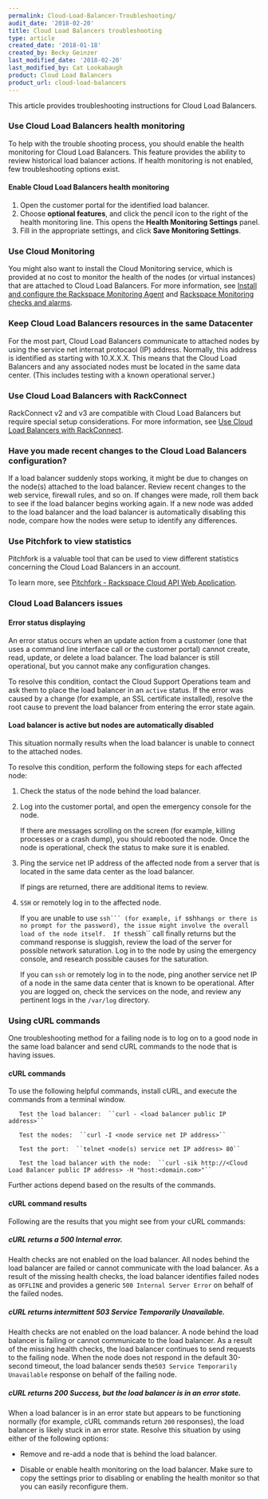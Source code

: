 ```yaml
---
permalink: Cloud-Load-Balancer-Troubleshooting/
audit_date: '2018-02-20'
title: Cloud Load Balancers troubleshooting
type: article
created_date: '2018-01-18'
created_by: Becky Geinzer
last_modified_date: '2018-02-20'
last_modified_by: Cat Lookabaugh
product: Cloud Load Balancers
product_url: cloud-load-balancers
---
```


This article provides troubleshooting instructions for Cloud Load Balancers.

### Use Cloud Load Balancers health monitoring

To help with the trouble shooting process,  you should enable the health monitoring for Cloud Load Balancers. 
This feature provides the ability to review historical load balancer actions.  If health monitoring is not enabled, few troubleshooting options exist.

#### Enable Cloud Load Balancers health monitoring

1. Open the customer portal for the identified load balancer.
2. Choose **optional features**, and click the pencil icon to the right of the health monitoring line.  This opens the **Health Monitoring Settings** panel.
3. Fill in the appropriate settings, and click **Save Monitoring Settings**.

### Use Cloud Monitoring

You might also want to install the Cloud Monitoring service, which is provided at no cost to monitor the health of the nodes (or virtual instances) that are attached to Cloud Load Balancers. For more information, see [Install and configure the Rackspace Monitoring Agent](https://support.rackspace.com/how-to/install-and-configure-the-rackspace-monitoring-agent/) and [Rackspace Monitoring checks and alarms](https://support.rackspace.com/how-to/rackspace-monitoring-checks-and-alarms/).

### Keep Cloud Load Balancers resources in the same Datacenter

For the most part, Cloud Load Balancers communicate to attached nodes by using the service net internat protocaol (IP) address.  Normally, this address is identified as starting with 10.X.X.X.  This means that the Cloud Load Balancers and any associated nodes must be located in the same data center. (This includes testing with a known operational server.)

### Use Cloud Load Balancers with RackConnect

RackConnect v2 and v3 are compatible with Cloud Load Balancers but require special setup considerations. For more information, see [Use Cloud Load Balancers with RackConnect](https://support.rackspace.com/how-to/using-cloud-load-balancers-with-rackconnect).


### Have you made recent changes to the Cloud Load Balancers configuration?

If a load balancer suddenly stops working, it might be due to changes on the node(s) attached to the load balancer.  Review recent changes to the web service, firewall rules, and so on.  If changes were made, roll them back to see if the load balancer begins working again.  If a new node was added to the load balancer and the load balancer is automatically disabling this node, compare how the nodes were setup to identify any differences.
     
     
### Use Pitchfork to view statistics
 
 Pitchfork is a valuable tool that can be used to view different statistics concerning the Cloud Load Balancers in an account.
 
 To learn more, see [Pitchfork - Rackspace Cloud API Web Application](https://community.rackspace.com/products/f/public-cloud-forum/6432/pitchfork---rackspace-cloud-api-web-application).
 
### Cloud Load Balancers issues
 
#### Error status displaying

An error status occurs when an update action from a customer (one that uses a command line interface call or the customer portal) cannot create, read, update, or delete a load balancer.  The load balancer is still operational, but you cannot make any configuration changes.
     
To resolve this condition, contact the Cloud Support Operations team and ask them to place the load balancer in an ``active`` status.  If the error was caused by a change (for example, an SSL certificate installed), resolve the root cause to prevent the load balancer from entering the error state again.

#### Load balancer is active but nodes are automatically disabled

This situation normally results when the load balancer is unable to connect to the attached nodes.

To resolve this condition, perform the following steps for each affected node:

1. Check the status of the node behind the load balancer.

2. Log into the customer portal, and open the emergency console for the node.
     
   If there are messages scrolling on the screen (for example, killing processes or a crash dump), you should rebooted the node.  Once the node is operational, check the status to make sure it is enabled.
  
3. Ping the service net IP address of the affected node from a server that is located in the same data center as the load balancer.
  
   If pings are returned, there are additional items to review.
  
4. ``SSH`` or remotely log in to the affected node.  
  
   If you are unable to use ``ssh``` (for example, if ``ssh`` hangs or there is no prompt for the password), the issue might involve the overall load of the node itself.  If the ``ssh`` call finally returns but the command response is sluggish, review the load of the server for possible network saturation.  Log in to the node by using the emergency console, and research possible causes for the saturation.
    
   If you can ``ssh`` or remotely log in to the node, ping another service net IP of a node in the same data center that is known to be operational.  After you are logged on, check the services on the node, and review any pertinent logs in the ``/var/log`` directory.
  
### Using cURL commands

One troubleshooting method for a failing node is to log on to a good node in the same load balancer and send cURL commands to the node that is having issues.

#### cURL commands
  
To use the following helpful commands, install cURL, and execute the commands from a terminal window.
  
       Test the load balancer:  ``curl - <load balancer public IP address>``
       
       Test the nodes:  ``curl -I <node service net IP address>``
       
       Test the port:  ``telnet <node(s) service net IP address> 80``
       
       Test the load balancer with the node:  ``curl -sik http://<Cloud Load Balancer public IP address> -H "host:<domain.com>"``
  
Further actions depend based on the results of the commands.
  
#### cURL command results

Following are the results that you might see from your cURL commands:
  
#####  cURL returns a 500 Internal error.
  
Health checks are not enabled on the load balancer.  All nodes behind the load balancer are failed or cannot communicate with the load balancer.  As a result of the missing health checks, the load balancer identifies failed nodes as ``OFFLINE`` and provides a generic ``500 Internal Server Error`` on behalf of the failed nodes.
    
##### cURL returns intermittent 503 Service Temporarily Unavailable.
  
Health checks are not enabled on the load balancer.  A node behind the load balancer is failing or cannot communicate to the load balancer.  As a result of the missing health checks, the load balancer continues to send requests to the failing node.  When the node does not respond in the default 30-second timeout, the load balancer sends the``503 Service Temporarily Unavailable`` response on behalf of the failing node.
  
##### cURL returns 200 Success, but the load balancer is in an error state.
 
When a load balancer is in an error state but appears to be functioning normally (for example, cURL commands return ``200`` responses), the load balancer is likely stuck in an error state.  Resolve this situation by using either of the following options:
 
- Remove and re-add a node that is behind the load balancer.
  
- Disable or enable health monitoring on the load balancer. Make sure to copy the settings prior to disabling or enabling the health monitor so that you can easily reconfigure them.
  
